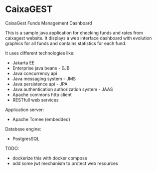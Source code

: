 # CaixaGEST
CaixaGest Funds Management Dashboard 

This is a sample java application for checking funds and rates from caixagest website.
It displays a web interface dashboard with evolution graphics for all funds and contains statistics for each fund.

It uses different technologies like:

* Jakarta EE
* Enterprise java beans - EJB
* Java concurrency api
* Java messaging system - JMS
* Java persistence api - JPA
* Java authentication authorization system - JAAS
* Apache commons http client
* RESTfull web services

Application server:
* Apache Tomee (embedded)

Database engine:
* PostgresSQL

TODO: 
* dockerize this with docker compose
* add some jwt mechanism to protect web resources
